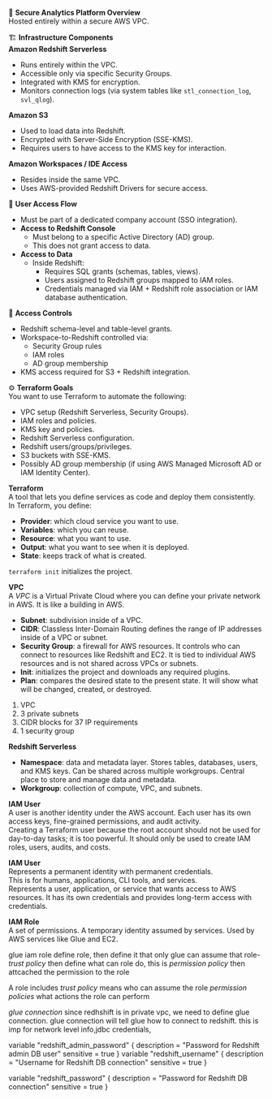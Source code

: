 🔐 **Secure Analytics Platform Overview**  
Hosted entirely within a secure AWS VPC.

🏗️ **Infrastructure Components**  
**Amazon Redshift Serverless**  
- Runs entirely within the VPC.  
- Accessible only via specific Security Groups.  
- Integrated with KMS for encryption.  
- Monitors connection logs (via system tables like `stl_connection_log`, `svl_qlog`).

**Amazon S3**  
- Used to load data into Redshift.  
- Encrypted with Server-Side Encryption (SSE-KMS).  
- Requires users to have access to the KMS key for interaction.

**Amazon Workspaces / IDE Access**  
- Resides inside the same VPC.  
- Uses AWS-provided Redshift Drivers for secure access.

👥 **User Access Flow**  
- Must be part of a dedicated company account (SSO integration).  
- **Access to Redshift Console**  
  - Must belong to a specific Active Directory (AD) group.  
  - This does not grant access to data.  
- **Access to Data**  
  - Inside Redshift:  
    - Requires SQL grants (schemas, tables, views).  
    - Users assigned to Redshift groups mapped to IAM roles.  
    - Credentials managed via IAM + Redshift role association or IAM database authentication.

🧱 **Access Controls**  
- Redshift schema-level and table-level grants.  
- Workspace-to-Redshift controlled via:  
  - Security Group rules  
  - IAM roles  
  - AD group membership  
- KMS access required for S3 + Redshift integration.

⚙️ **Terraform Goals**  
You want to use Terraform to automate the following:  
- VPC setup (Redshift Serverless, Security Groups).  
- IAM roles and policies.  
- KMS key and policies.  
- Redshift Serverless configuration.  
- Redshift users/groups/privileges.  
- S3 buckets with SSE-KMS.  
- Possibly AD group membership (if using AWS Managed Microsoft AD or IAM Identity Center).

**Terraform**  
A tool that lets you define services as code and deploy them consistently.  
In Terraform, you define:  
- **Provider**: which cloud service you want to use.  
- **Variables**: which you can reuse.  
- **Resource**: what you want to use.  
- **Output**: what you want to see when it is deployed.  
- **State**: keeps track of what is created.

`terraform init` initializes the project.

**VPC**  
A *VPC* is a Virtual Private Cloud where you can define your private network in AWS. It is like a building in AWS.  
- **Subnet**: subdivision inside of a VPC.  
- **CIDR**: Classless Inter-Domain Routing defines the range of IP addresses inside of a VPC or subnet.  
- **Security Group**: a firewall for AWS resources. It controls who can connect to resources like Redshift and EC2. It is tied to individual AWS resources and is not shared across VPCs or subnets.  
- **Init**: initializes the project and downloads any required plugins.  
- **Plan**: compares the desired state to the present state. It will show what will be changed, created, or destroyed.

1. VPC  
2. 3 private subnets  
3. CIDR blocks for 37 IP requirements  
4. 1 security group  

**Redshift Serverless**  
- **Namespace**: data and metadata layer. Stores tables, databases, users, and KMS keys. Can be shared across multiple workgroups. Central place to store and manage data and metadata.  
- **Workgroup**: collection of compute, VPC, and subnets.

**IAM User**  
A user is another identity under the AWS account. Each user has its own access keys, fine-grained permissions, and audit activity.  
Creating a Terraform user because the root account should not be used for day-to-day tasks; it is too powerful. It should only be used to create IAM roles, users, audits, and costs.

**IAM User**  
Represents a permanent identity with permanent credentials.  
This is for humans, applications, CLI tools, and services.  
Represents a user, application, or service that wants access to AWS resources. It has its own credentials and provides long-term access with credentials.

**IAM Role**  
A set of permissions. A temporary identity assumed by services. Used by AWS services like Glue and EC2.

glue iam role
define role, then define it that only glue can assume that role-*trust policy*
then define what can role do, this is *permission policy*
then  attcached the permission to the role

A role includes
*trust policy* means who can assume the role
*permission policies* what actions the role can perform

*glue connection*
since redhshift is in private vpc, we need to define glue connection. glue connection will tell glue how to connect to redshift. this is imp for network level info,jdbc credentials,


variable "redshift_admin_password" {
  description = "Password for Redshift admin DB user"
  sensitive   = true
}
variable "redshift_username" {
  description = "Username for Redshift DB connection"
  sensitive   = true
}

variable "redshift_password" {
  description = "Password for Redshift DB connection"
  sensitive   = true
}
